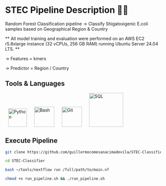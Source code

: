 # STEC Pipeline Description 🧬🧬
Random Forest Classification pipeline -> Classify Shigatoxigenic E.coli samples based on Geographical Region & Country

** All model training and evaluation were performed on an AWS EC2 r5.8xlarge instance (32 vCPUs, 256 GB RAM) running Ubuntu Server 24.04 LTS. ** 

-> Features = kmers

-> Predictor = Region / Country

## Tools & Languages
<p align="left">
  <img src="https://github.com/user-attachments/assets/5e678fc0-9597-4252-98dd-eb9aaccc823e" alt="Python" width="60" style="margin: 0 10px;"/>
  <img src="https://github.com/user-attachments/assets/4bbcf45e-d572-45e9-a16c-3ff379e72390" alt="Bash" width="65" style="margin: 0 10px;"/>
  <img src="https://github.com/user-attachments/assets/805532d9-fc8b-446f-aac6-933cc4aa6185" alt="Git" width="65" style="margin: 0 10px;"/>
  <img src="https://github.com/user-attachments/assets/0427f54d-9e05-4969-91d1-13af16c3fb42" alt="SQL" width="110" style="margin: 0 10px;"/>
</p>

## Execute Pipeline

```bash
git clone https://github.com/guillermocomesanacimadevila/STEC-Classifier.git
```

```bash
cd STEC-Classifier
```

```bash
bash ~/tools/nextflow run /full/path/to/main.nf
```

```bash
chmod +x run_pipeline.sh && ./run_pipeline.sh
```

